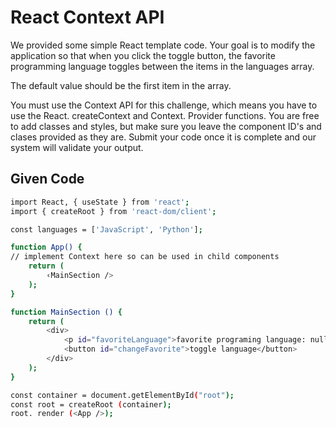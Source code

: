 # React Context API
We provided some simple React template code. Your goal is to modify the application so that when you click the toggle button, the favorite programming language toggles between the items in the languages array.

The default value should be the first item in the array.

You must use the Context API for this challenge, which means you have to use the React. createContext and Context. Provider functions. You are free to add classes and styles, but make sure you leave the component ID's and clases provided as they are.
Submit your code once it is complete and our system will validate your output.

## Given Code
```bash
import React, { useState } from 'react';
import { createRoot } from 'react-dom/client';

const languages = ['JavaScript', 'Python'];

function App() {
// implement Context here so can be used in child components
    return (
        ‹MainSection />
    );
}

function MainSection () {
    return ( 
        <div>
            <p id="favoriteLanguage">favorite programing language: null</p>
            <button id="changeFavorite">toggle language</button>
        </div>
    );
}

const container = document.getElementById("root");
const root = createRoot (container);
root. render (<App />);
```